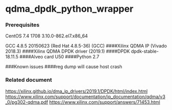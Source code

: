 # qdma_dpdk_python_wrapper

### Prerequisites

CentOS 7.4 1708 3.10.0-862.el7.x86_64

GCC 4.8.5 20150623 (Red Hat 4.8.5-36) (GCC)
####Xilinx QDMA IP (Vivado 2018.3)
####Xilinx QDMA DPDK driver (2019.1)
####DPDK dpdk-stable-18.11.5
####Alveo card U50
####Python 2.7
 



###Known issues
####reg dump will cause host crash

### Related document
https://xilinx.github.io/dma_ip_drivers/2019.1/DPDK/html/index.html
https://www.xilinx.com/support/documentation/ip_documentation/qdma/v3_0/pg302-qdma.pdf
https://www.xilinx.com/support/answers/71453.html
